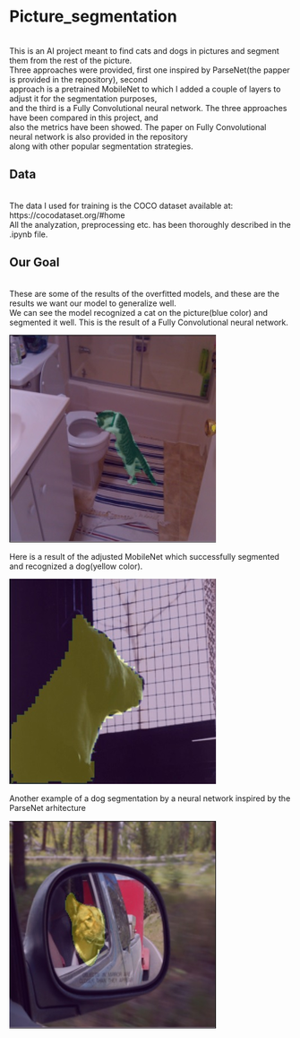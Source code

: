 # Picture_segmentation
<br>
This is an AI project meant to find cats and dogs in pictures and segment them from the rest of the picture.<br>
Three approaches were provided, first one inspired by ParseNet(the papper is provided in the repository), second<br>
approach is a pretrained MobileNet to which I added a couple of layers to adjust it for the segmentation purposes,<br>
and the third is a Fully Convolutional neural network. The three approaches have been compared in this project, and<br>
also the metrics have been showed. The paper on Fully Convolutional neural network is also provided in the repository<br>
along with other popular segmentation strategies.

## Data
<br>
The data I used for training is the COCO dataset available at: https://cocodataset.org/#home<br>
All the analyzation, preprocessing etc. has been thoroughly described in the .ipynb file.<br>

## Our Goal
<br>
These are some of the results of the overfitted models, and these are the results we want our model to generalize well.<br>
We can see the model recognized a cat on the picture(blue color) and segmented it well. This is the result of a Fully Convolutional neural network.

![pic1](pictures/Immagine.jpg)

Here is a result of the adjusted MobileNet which successfully segmented and recognized a dog(yellow color).

![pic2](pictures/Immagine1.jpg)

Another example of a dog segmentation by a neural network inspired by the ParseNet arhitecture

![pic3](pictures/Immagine2.jpg)
